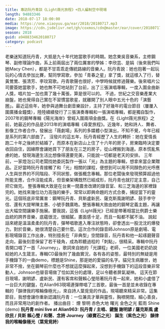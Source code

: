 ```yaml
---
title: 專訪阮丹青談《Light薇光旅程》+四人編制空中現場
length: 94883346
date: 2018-07-17 18:00:00
media: https://one.xiaoyuu.ga/ear/2018/20180717.mp3
image: https://cdn.jsdelivr.net/gh/coxmos/cdn@master/ear/cover/20180717.jpeg
season: 2018
guid: a9488334620180717
category: podcast
---
```


老樂迷知道阮丹青，大抵是九十年代她當歌手的時期。她念東吳音樂系，主修鋼琴、副修理論作曲，系上前兩屆出了兩位厲害的學姊：李欣芸、是娟（後來我們叫她Macy Chen），都是不甘乖乖走傳統路線的音樂人。阮丹青說：她也抱著一起玩玩的心情去參加比賽，幫同學寫歌，參加「青春之星」拿了獎，就這樣入了行，替黃鶯鶯、張清芳、李玟寫歌。丹青歌聲也很好，中學時候就修過聲樂。後來唱片公司要簽她當歌手，她也無不可地站到了台前，出了三張演唱專輯，一度入圍金曲新人獎，唱片加一加也賣了幾十萬張，算是很可以的。
不過，世紀之交音樂產業大崩盤，她也覺得自己實在不習慣當歌星，就離開了別人眼中五光十色的「演藝圈」。最近這些年，她參與過舞台劇音樂設計，主持了好幾年的電台節目（屢屢入圍廣播金鐘獎），陸陸續續發行了三張演奏專輯和一張演唱專輯，都是獨自製作，2007年的鋼琴專輯《陽光海岸》曾經入圍兩項金曲獎。在《Light薇光旅程》之前，她最近的作品是2013年的演唱專輯《尋愛旅程》。近幾年，她和詩人、舞者、影像工作者合作，發展出「薇劇場」系列的多媒體小型演出，不知不覺，今年已經是系列的第六部曲了。
沒發片的這五年，阮丹青經歷了人生的轉折：她在愛情長跑二十年之後終於結婚了，而原本在新店山上住了十六年的房子，房東臨時決定要收回自住，因緣際會讓她買下了朋友在三芝的房子，從山裡搬到海邊。原本慌亂焦慮的她，發現海邊生活比想像得還要完美，只能說一切都是老天的安排。
三年前，一家燈泡公司老闆找她委託製作一張以「光」為主題的專輯，想拿來當企業贈品。正好當時阮丹青接觸了和「光」相關的課程，便想到可以用不同顏色的光呼應人生與世界的不同階段、不同狀態，做張概念專輯。那位老闆後來發現預算超過他所能支應，合作沒能成真，但音樂架構既然已經成形，阮丹青也就打定主意，自己把它做完。
整張專輯大致是在台東一間農舍改建的錄音室、和三芝海邊的家裡錄完的。她找來幾位功力高強的樂手，常常以即興命題的方式合奏，捕捉當下的靈光。這個班底非常厲害：鋼琴阮丹青、貝斯盧新民、薩克斯風謝明諺、鼓手李守信、還有大提琴陳主惠、小號手魏廣皓。整張專輯大致由她的鋼琴定義主題，再讓出大幅空間讓樂手施展。要我說，這張《Light薇光》已經是帶著相當比例爵士樂血統的跨界音樂，底蘊很沈，很細膩，畫面感十足，而且一點都不膩不油。
說起話來總是溫溫柔柔的阮丹青，彈琴唱歌進入專注狀態時，卻會透出一股沈沈的爆發力。對於音樂，她很清楚自己要什麼。這次合作的錄音師Johnson原是劇場、電影現場錄音工作出身，特別擅長在「非典型」空間錄音，阮丹青和他一起琢磨聲音走向，最後刻意保留了若干稜角，成為聆聽過程的「刺點」，很精采。專輯中阮丹青開口唱了一首「Journey」，歌詞來自她的「光課程」老師，一位美國老奶奶說給她的人生箴言。專輯CD最後附了幾曲實況，各有各的姿態，最特別的無疑是用手機錄下的一曲demo，標題是Shine，那是她的愛貓的名字。貓兒生病離世，她非常不捨，坐在鋼琴前什麼也不想就這麼彈起來，沒想到手機錄下的這段音樂非常動人，Johnson也替音場做了恰如其分的處理，足以令聽者屏氣凝神。
這天在節目現場，謝明諺、盧新民、還有客席和聲賴心瑩陪著阮丹青一起來，她和小盧借了一台巨大的鍵盤，在Alian963現場連彈帶唱了三首歌，最後一首是並未收錄在專輯的「韻律我的喉輪像極光」，來自詩人葉覓覓的作品，現場聽來精采非常。這集節目，我想會讓你重新認識阮丹青：一位兼具才華與靈性，胸襟開闊，細心善良，而且非常用功的創作者。
播出曲目：
煙
黎明
赤色大地
曙光
金色之光
藍雨
Shine (demo)
<strong>阮丹青 mini live at Alian963:</strong>
<strong>阮丹青 / 主唱、鍵盤
謝明諺 / 薩克斯風
盧欣民 / 貝斯
賴心瑩 / 和聲、念詩</strong>
<strong>Journey（綠寶石之光）
誕生（紫色之光）
韻律我的喉輪像極光（葉覓覓詩）</strong>


